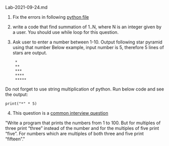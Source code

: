 Lab-2021-09-24.md

1. Fix the errors in following [python file](../examples-in-class-2021-09-24/generation_nickname_errors.py)

2. write a code that find summation of 1..N, where N is an integer given by a user. You should use while loop for this question.

3. Ask user to enter a number between 1-10.
Output following star pyramid using that number
Below example, input number is 5, therefore 5 lines of stars are output.

		*
		**
		***
		****
		***** 

Do not forget to use string multiplication of python. 
Run below code and see the output:

	print("*" * 5)



4. This question is a [common interview question](http://wiki.c2.com/?FizzBuzzTest)

"Write a program that prints the numbers from 1 to 100. But for multiples of three print “three” instead of the number and for the multiples of five print “five”. For numbers which are multiples of both three and five print “fifteen”."
